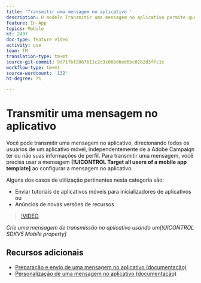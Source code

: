 ```yaml
---
title: 'Transmitir uma mensagem no aplicativo '
description: O modelo Transmitir uma mensagem no aplicativo permite que você público alvo todos os usuários do aplicativo móvel com o Adobe Campaign Standard (ACS)
feature: In-App
topics: Mobile
kt: 2497
doc-type: feature video
activity: use
team: TM
translation-type: tm+mt
source-git-commit: 9d71fbf2067611c2d3c088d6ed6bc02b2d3ffc1c
workflow-type: tm+mt
source-wordcount: '132'
ht-degree: 7%

---
```



# Transmitir uma mensagem no aplicativo

Você pode transmitir uma mensagem no aplicativo, direcionando todos os usuários de um aplicativo móvel, independentemente de a Adobe Campaign ter ou não suas informações de perfil. Para transmitir uma mensagem, você precisa usar a mensagem **[!UICONTROL Target all users of a mobile app template]** ao configurar a mensagem no aplicativo.

Alguns dos casos de utilização pertinentes nesta categoria são:

* Enviar tutoriais de aplicativos móveis para inicializadores de aplicativos ou
* Anúncios de novas versões de recursos

>[!VIDEO](https://video.tv.adobe.com/v/26199?quality=12)

*Crie uma mensagem de transmissão no aplicativo usando um[!UICONTROL SDKV5 Mobile property]*

## Recursos adicionais

* [Preparação e envio de uma mensagem no aplicativo (documentação)](https://docs.adobe.com/content/help/en/campaign-standard/using/communication-channels/in-app-messaging/preparing-and-sending-an-in-app-message.html)
* [Personalização de uma mensagem no aplicativo (documentação)](https://docs.adobe.com/content/help/en/campaign-standard/using/communication-channels/in-app-messaging/customizing-an-in-app-message.html)
